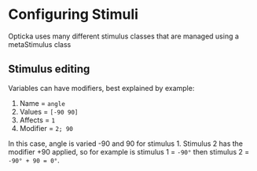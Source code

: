 # Configuring Stimuli

Opticka uses many different stimulus classes that are managed using a metaStimulus class  

## Stimulus editing

Variables can have modifiers, best explained by example:

1. Name = `angle`
2. Values = `[-90 90]`
3. Affects = `1`
4. Modifier = `2; 90`

In this case, angle is varied -90 and 90 for stimulus 1. Stimulus 2 has the modifier +90 applied, so for example is stimulus 1 = `-90°` then stimulus 2 = `-90° + 90 = 0°`.

